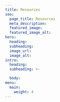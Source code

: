 ```yaml
---
title: Resources
seo:
  page_title: Resources
  meta_description:
  featured_image:
  featured_image_alt:
hero:
  heading:
  subheading:
  image_url:
  image_alt:
intro:
  heading:
  subheading: >-

  body:
menu:
  main:
    weight: 4
---
```

